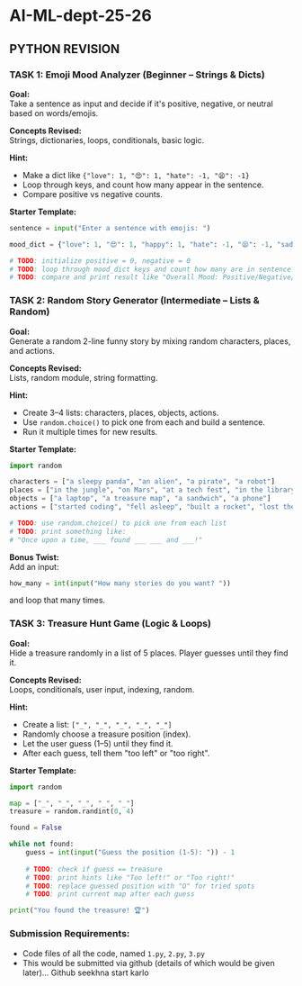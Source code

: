 # AI-ML-dept-25-26

## PYTHON REVISION

### TASK 1: Emoji Mood Analyzer (Beginner – Strings & Dicts)

**Goal:**  
Take a sentence as input and decide if it's positive, negative, or neutral based on words/emojis.

**Concepts Revised:**  
Strings, dictionaries, loops, conditionals, basic logic.

**Hint:**
- Make a dict like `{"love": 1, "😍": 1, "hate": -1, "😫": -1}`
- Loop through keys, and count how many appear in the sentence.
- Compare positive vs negative counts.

**Starter Template:**
```python
sentence = input("Enter a sentence with emojis: ")

mood_dict = {"love": 1, "😍": 1, "happy": 1, "hate": -1, "😫": -1, "sad": -1}

# TODO: initialize positive = 0, negative = 0
# TODO: loop through mood_dict keys and count how many are in sentence
# TODO: compare and print result like "Overall Mood: Positive/Negative/Neutral"
```

### TASK 2: Random Story Generator (Intermediate – Lists & Random)

**Goal:**  
Generate a random 2-line funny story by mixing random characters, places, and actions.

**Concepts Revised:**  
Lists, random module, string formatting.

**Hint:**
- Create 3–4 lists: characters, places, objects, actions.
- Use `random.choice()` to pick one from each and build a sentence.
- Run it multiple times for new results.

**Starter Template:**
```python
import random

characters = ["a sleepy panda", "an alien", "a pirate", "a robot"]
places = ["in the jungle", "on Mars", "at a tech fest", "in the library"]
objects = ["a laptop", "a treasure map", "a sandwich", "a phone"]
actions = ["started coding", "fell asleep", "built a rocket", "lost their WiFi"]

# TODO: use random.choice() to pick one from each list
# TODO: print something like:
# "Once upon a time, ___ found ___ ___ and ___!"
```

**Bonus Twist:**  
Add an input:  
```python
how_many = int(input("How many stories do you want? "))
```
and loop that many times.

### TASK 3: Treasure Hunt Game (Logic & Loops)

**Goal:**  
Hide a treasure randomly in a list of 5 places. Player guesses until they find it.

**Concepts Revised:**  
Loops, conditionals, user input, indexing, random.

**Hint:**
- Create a list: `["_", "_", "_", "_", "_"]`
- Randomly choose a treasure position (index).
- Let the user guess (1–5) until they find it.
- After each guess, tell them "too left" or "too right".

**Starter Template:**
```python
import random

map = ["_", "_", "_", "_", "_"]
treasure = random.randint(0, 4)

found = False

while not found:
    guess = int(input("Guess the position (1-5): ")) - 1
    
    # TODO: check if guess == treasure
    # TODO: print hints like "Too left!" or "Too right!"
    # TODO: replace guessed position with "O" for tried spots
    # TODO: print current map after each guess

print("You found the treasure! 🏆")
```

### Submission Requirements:
- Code files of all the code, named `1.py`, `2.py`, `3.py`
- This would be submitted via github (details of which would be given later)... Github seekhna start karlo
